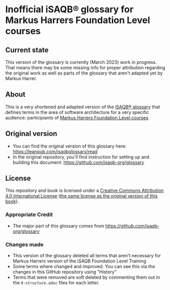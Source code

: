 # Inofficial iSAQB® glossary for Markus Harrers Foundation Level courses

## Current state
This version of the glossary is currently (March 2023) work in progress. That means there may be some missing info for proper attribution regarding the original work as well as parts of the glossary that aren't adapted yet by Markus Harrer. 


## About
This is a very shortened and adapted version of the [iSAQB® glossary](https://github.com/isaqb-org/glossary) that defines terms in the area of software architecture for a very specific audience: participiants of [Markus Harrers Foundation Level courses](https://www.socreatory.com/de/trainers/markus-harrer).


## Original version
* You can find the original version of this glossary here: https://leanpub.com/isaqbglossary/read
* In the original repository, you'll find instruction for setting up and building this document: https://github.com/isaqb-org/glossary

## License

This repository and book is licensed under a [Creative Commons Attribution 4.0 International License](https://creativecommons.org/licenses/by/4.0/) ([the same license as the original version of this book](https://github.com/isaqb-org/glossary#license)).

### Appropriate Credit
* The major part of this glossary comes from https://github.com/isaqb-org/glossary

### Changes made
* This version of the glossary deleted all terms that aren't necessary for Markus Harrers version of the iSAQB Foundation Level Training
* Some terms where changed and improved. You can see this via the changes in this GitHub repository using "History"
* Terms that were removed are soft deleted by commenting them out in the `0-structure.adoc` files for each letter.
